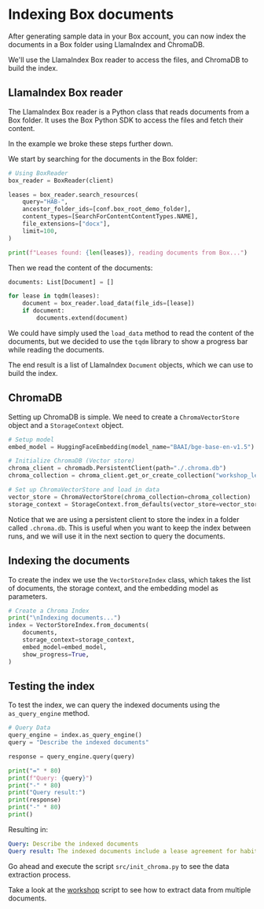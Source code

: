 # Indexing Box documents

After generating sample data in your Box account, you can now index the documents in a Box folder using LlamaIndex and ChromaDB.

We'll use the LlamaIndex Box reader to access the files, and ChromaDB to build the index.

## LlamaIndex Box reader

The LlamaIndex Box reader is a Python class that reads documents from a Box folder. It uses the Box Python SDK to access the files and fetch their content.

In the example we broke these steps further down.

We start by searching for the documents in the Box folder:

```python
# Using BoxReader
box_reader = BoxReader(client)

leases = box_reader.search_resources(
    query="HAB-",
    ancestor_folder_ids=[conf.box_root_demo_folder],
    content_types=[SearchForContentContentTypes.NAME],
    file_extensions=["docx"],
    limit=100,
)

print(f"Leases found: {len(leases)}, reading documents from Box...")
```

Then we read the content of the documents:

```python
documents: List[Document] = []

for lease in tqdm(leases):
    document = box_reader.load_data(file_ids=[lease])
    if document:
        documents.extend(document)
```
We could have simply used the `load_data` method to read the content of the documents, but we decided to use the `tqdm` library to show a progress bar while reading the documents.

The end result is a list of LlamaIndex `Document` objects, which we can use to build the index.

## ChromaDB

Setting up ChromaDB is simple. We need to create a `ChromaVectorStore` object and a `StorageContext` object.

```python
# Setup model
embed_model = HuggingFaceEmbedding(model_name="BAAI/bge-base-en-v1.5")

# Initialize ChromaDB (Vector store)
chroma_client = chromadb.PersistentClient(path="./.chroma.db")
chroma_collection = chroma_client.get_or_create_collection("workshop_leases")

# Set up ChromaVectorStore and load in data
vector_store = ChromaVectorStore(chroma_collection=chroma_collection)
storage_context = StorageContext.from_defaults(vector_store=vector_store)
```
Notice that we are using a persistent client to store the index in a folder called `.chroma.db`. This is useful when you want to keep the index between runs, and we will use it in the next section to query the documents.

## Indexing the documents

To create the index we use the `VectorStoreIndex` class, which takes the list of documents, the storage context, and the embedding model as parameters.

```python
# Create a Chroma Index
print("\nIndexing documents...")
index = VectorStoreIndex.from_documents(
    documents,
    storage_context=storage_context,
    embed_model=embed_model,
    show_progress=True,
)
```

## Testing the index

To test the index, we can query the indexed documents using the `as_query_engine` method.

```python
# Query Data
query_engine = index.as_query_engine()
query = "Describe the indexed documents"

response = query_engine.query(query)

print("=" * 80)
print(f"Query: {query}")
print("-" * 80)
print("Query result:")
print(response)
print("-" * 80)
print()
```

Resulting in:
```yaml
Query: Describe the indexed documents
Query result: The indexed documents include a lease agreement for habitat units on the moon. The agreement outlines details such as payment terms, permitted use of the property, compliance with outer space treaties and laws, responsibilities for maintenance, insurance requirements, termination conditions, governing laws, dispute resolution procedures, and miscellaneous clauses regarding lease transfer and force majeure events.
```

Go ahead and execute the script `src/init_chroma.py` to see the data extraction process.

Take a look at the [workshop](src/init_chroma.py) script to see how to extract data from multiple documents.